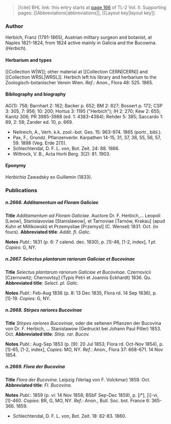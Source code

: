 > [!cite] BHL link: this entry starts at [page 166](https://www.biodiversitylibrary.org/item/103253#page/192/mode/1up) of TL-2 Vol. II.
> Supporting pages: [[Abbreviations|abbreviations]], [[Layout key|layout key]].

### Author

Herbich, Franz (1791-1865), Austrian military surgeon and botanist, at Naples 1821-1824, from 1824 active mainly in Galicia and the Bucowina. (*Herbich*).

#### Herbarium and types

[[Collection W|W]]; other material at [[Collection CERN|CERN]] and [[Collection WRSL|WRSL]]. Herbich left his library and herbarium to the Zoologisch-botanischer Verein Wien.
*Ref*.: Anon., Flora 48: 525. 1865.

#### Bibliography and biography

AG(1): 758; Barnhart 2: 162; Backer p. 652; BM 2: 827; Bossert p. 172; CSP 3: 305, 7: 956; 10: 200; Hortus 3: 1195 ("Herbich"); IH 2: 270; Kew 2: 655; Kanitz 306; PR 3985-3988 (ed. 1: 4383-4384); Rehder 5: 385; Saccardo 1: 89, 2: 58; Zander ed. 10, p. 669.
- Neilreich, A., Verh. k.k. zool.-bot. Ges. 15: 963-974. 1865 (portr., bibl.).
- Pax, F., Grundz. Pflanzenverbr. Karpathen 14-15, 31, 37, 38, 55, 56, 57, 59. 1898 (Veg. Erde 2(1)).
- Schlechtendal, D. F. L. von, Bot. Zeit. 24: 88. 1866.
- Wittrock, V. B., Acta Horti Berg. 3(2): 81. 1903.

#### Eponymy

*Herbichia* Zawadsky ex Guillemin (1833).

### Publications

##### n.2666. Additamentum ad Floram Galiciae

**Title**
*Additamentum ad Floram Galiciae*. Auctore Dr. F. Herbich,... Leopoli \[Lwow\], Stanislavoviae \[Stanislawow\], et Tarnoviae \[Tarnów, Krakau\] (apud Kuhn et Millikowski) et Przemysliae \[Przemysl\] (C. Wensel) 1831. Oct. (in fours).
**Abbreviated title**: *Addit. fl. Galic.*

**Notes**
*Publ*.: 1831 (p. 6: 7 calend. dec. 1830), p. \[1\]-46, \[1-2, index\], *1 pl. Copies*: G, NY.

##### n.2667. Selectus plantarum rariorum Galiciae et Bucovinae

**Title**
*Selectus plantarum rariorum Galiciae et Bucovinae*. Czernovicii \[Czernowitz; Chernovtsy\] (Typis Petri et Joannis Eckhardt) 1836. Qu.
**Abbreviated title**: *Select. pl. Galic.*

**Notes**
*Publ*.: Feb-Aug 1836 (p. 8: 13 Dec 1835, Flora rd. 14 Sep 1836), p. \[1\]-19. *Copies*: G, NY.

##### n.2668. Stirpes rariores Bucovinae

**Title**
*Stirpes rariores Bucovinae*, oder die seltenen Pflanzen der Bucovina von Dr. F. Herbich, ... Stanislawow (Gedruckt bei Johann Paul Piller) 1853. Oct.
**Abbreviated title**: *Stirp. rar. Bucov.*

**Notes**
*Publ*.: Aug-Sep 1853 (p. \[9\]: 20 Jul 1853; Flora rd. Oct-Nov 1854), p. \[1\]-65, \[1-2, index\], *Copies*: MO, NY.
*Ref*.: Anon., Flora 37: 668-671. 14 Nov 1854.

##### n.2669. Flora der Bucovina

**Title**
*Flora der Bucovina*. Leipzig (Verlag von F. Volckmar) 1859. Oct.
**Abbreviated title**: *Fl. Bucovina*.

**Notes**
*Publ*.: 1859 (p. vi: 14 Nov 1858; BSbF Sep-Dec 1859), p. \[i\*\], \[i\]-vi, \[1\]-460. *Copies*: BR, G, MO, NY.
*Ref*.: Anon., Bull. Soc. bot. France 6: 365-366. 1859.
- Schlechtendal, D. F. L. von, Bot. Zeit. 18: 82-83. 1860.

